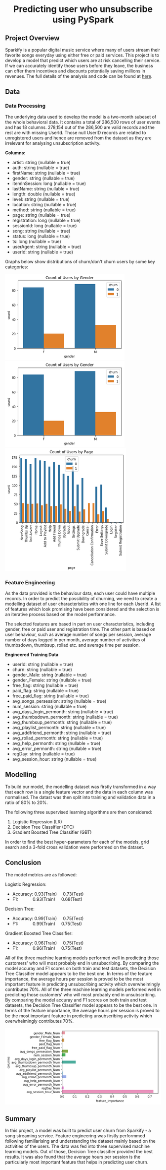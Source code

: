 # <center>Predicting user who unsubscribe using PySpark
## Project Overview
Sparkify is a popular digital music service where many of users stream their favorite songs everyday using either free or paid services. This project is to develop a model that predict which users are at risk cancelling their service. If we can accurately identify those users before they leave, the business can offer them incentives and discounts potentially saving millions in revenues.
The full details of the analysis and code can be found at [here](Sparkify.ipynb).

## Data
### Data Processing
The underlying data used to develop the model is a two-month subeset of the whole behavioral data. It contains a total of 286,500 rows of user events and has 18 columns. 278,154 out of the 286,500 are valid records and the rest are with missing UserId. Those null UserID records are related to unregistered users and hence are removed from the dataset as they are irrelevant for analysing unsubscription activity.

**Columns:** <br>
 - artist: string (nullable = true)<br>
 - auth: string (nullable = true)<br>
 - firstName: string (nullable = true)<br>
 - gender: string (nullable = true)<br>
 - itemInSession: long (nullable = true)<br>
 - lastName: string (nullable = true)<br>
 - length: double (nullable = true)<br>
 - level: string (nullable = true)<br>
 - location: string (nullable = true)<br>
 - method: string (nullable = true)<br>
 - page: string (nullable = true)<br>
 - registration: long (nullable = true)<br>
 - sessionId: long (nullable = true)<br>
 - song: string (nullable = true)<br>
 - status: long (nullable = true)<br>
 - ts: long (nullable = true)<br>
 - userAgent: string (nullable = true)<br>
 - userId: string (nullable = true)

Graphs below show distributions of churn/don't churn users by some key categories:

<img src="Image/Churn by Gender.png">

<img src="Image/Churn by Gender.png">

<img src="Image/Churn by Page.png">

### Feature Engineering
As the data provided is the behaviour data, each user could have multiple records. In order to predict the possibility of churning, we need to create a modelling dataset of user characteristics with one line for each UserId. A list of features which look promising have been considered and the selection is an iterative process based on the model performance. 

The selected features are based in part on user characteristics, including gender, free or paid user and registration time. The other part is based on user behaviour, such as average number of songs per session, average number of days logged in per month, average number of activities of thumbsdown, thumbsup, rollad etc. and average time per session.

**Engineered Training Data**
 - userId: string (nullable = true)
 - churn: string (nullable = true)
 - gender_Male: string (nullable = true)
 - gender_Female: string (nullable = true)
 - free_flag: string (nullable = true)
 - paid_flag: string (nullable = true)
 - free_paid_flag: string (nullable = true)
 - avg_songs_persession: string (nullable = true)
 - num_session: string (nullable = true)
 - avg_days_login_permonth: string (nullable = true)
 - avg_thumbsdown_permonth: string (nullable = true)
 - avg_thumbsup_permonth: string (nullable = true)
 - avg_playlist_permonth: string (nullable = true)
 - avg_addfriend_permonth: string (nullable = true)
 - avg_rollad_permonth: string (nullable = true)
 - avg_help_permonth: string (nullable = true)
 - avg_error_permonth: string (nullable = true)
 - regDay: string (nullable = true)
 - avg_session_hour: string (nullable = true)
 
 ## Modelling
To build our model, the modelling dataset was firstly transformed in a way that each row is a single feature vector and the data in each column was normalised. The datast was then split into training and validation data in a ratio of 80% to 20%.

The following three supervised learning algorithms are then considered:
1. Logistic Regression (LR)
2. Decision Tree Classifier (DTC)
3. Gradient Boosted Tree Classifier (GBT)

In order to find the best hyper-parameters for each of the models, grid search and a 3-fold cross validation were performed on the dataset.

## Conclusion
The model metrics are as followed:

Logistic Regression:
- Accuracy:  0.93(Train) &nbsp; &nbsp; 0.73(Test) <br>
- F1: &nbsp; &nbsp;&nbsp; &nbsp;&nbsp; &nbsp; &nbsp;0.93(Train) &nbsp; &nbsp; 0.68(Test)<br>

Decision Tree:
- Accuracy:  0.99(Train) &nbsp; &nbsp; 0.75(Test) <br>
- F1: &nbsp; &nbsp;&nbsp; &nbsp;&nbsp; &nbsp; &nbsp;0.99(Train) &nbsp; &nbsp; 0.75(Test)<br>

Gradient Boosted Tree Classifier:
- Accuracy:  0.96(Train) &nbsp; &nbsp; 0.75(Test) <br>
- F1: &nbsp; &nbsp;&nbsp; &nbsp;&nbsp; &nbsp; &nbsp;0.96(Train) &nbsp; &nbsp; 0.75(Test)<br>

All of the three machine learning models performed well in predicting those customers' who will most probably end in unsubscribing. By comparing the model accuray and F1 scores on both train and test datasets, the Decision Tree Classifier model appears to be the best one. In terms of the feature importance, the average hours per session is proved to be the most important feature in predicting unsubscribing activity which overwhelmingly contributes 70%.
All of the three machine learning models performed well in predicting those customers' who will most probably end in unsubscribing. By comparing the model accuray and F1 scores on both train and test datasets, the Decision Tree Classifier model appears to be the best one. In terms of the feature importance, the average hours per session is proved to be the most important feature in predicting unsubscribing activity which overwhelmingly contributes 70%.

<img src="Image/Feature Importance.png">

## Summary 
In this project, a model was built to predict user churn from Sparkify - a song streaming service. Feature engineering was firstly performmed following familiarising and understanding the dataset mainly based on the activities of the users. The data was fed into three supervised machine learning models. Out of those, Decision Tree classifier provided the best results. It was also found that the average hours per session is the particularly most important feature that helps in predicting user churn.
